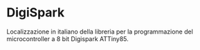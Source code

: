 # DigiSpark
Localizzazione in italiano della libreria per la programmazione del microcontroller a 8 bit Digispark ATTiny85.
